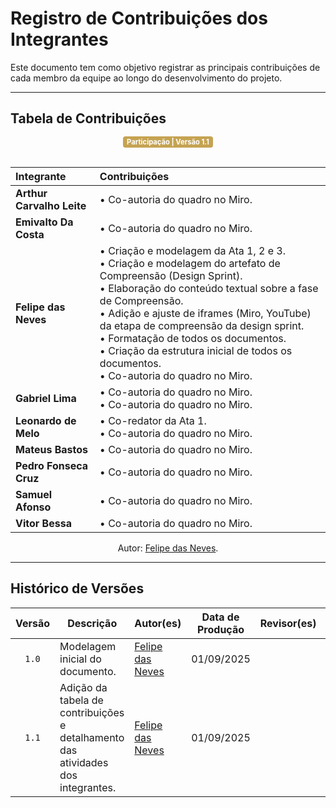 # Registro de Contribuições dos Integrantes

Este documento tem como objetivo registrar as principais contribuições de cada membro da equipe ao longo do desenvolvimento do projeto.

---

## Tabela de Contribuições

<div align="center">
  <span style="background-color:#c5a352; color:white; font-size:0.8em; font-weight: bold; padding:2px 6px; border-radius:4px;"> Participação | Versão 1.1</span>
  <br></br>
</div>


| Integrante | Contribuições |
| :--- | :--- |
| **Arthur Carvalho Leite** | • Co-autoria do quadro no Miro.<br> |
| **Emivalto Da Costa** | • Co-autoria do quadro no Miro.<br> |
| **Felipe das Neves** | • Criação e modelagem da Ata 1, 2 e 3.<br>• Criação e modelagem do artefato de Compreensão (Design Sprint).<br>• Elaboração do conteúdo textual sobre a fase de Compreensão.<br>• Adição e ajuste de iframes (Miro, YouTube) da etapa de compreensão da design sprint.<br>• Formatação de todos os documentos.<br>• Criação da estrutura inicial de todos os documentos.<br> • Co-autoria do quadro no Miro.<br>|
| **Gabriel Lima** | • Co-autoria do quadro no Miro.<br>• Co-autoria do quadro no Miro.<br> |
| **Leonardo de Melo** | • Co-redator da Ata 1.<br> • Co-autoria do quadro no Miro.<br> |
| **Mateus Bastos** |• Co-autoria do quadro no Miro.<br> |
| **Pedro Fonseca Cruz** |• Co-autoria do quadro no Miro.<br> |
| **Samuel Afonso** | • Co-autoria do quadro no Miro.<br> |
| **Vitor Bessa** | • Co-autoria do quadro no Miro.<br> |

<div align="center"> <p>Autor: <a href="https://github.com/FelipeFreire-gf">Felipe das Neves</a>.</p> </div>

---

## Histórico de Versões

| Versão | Descrição | Autor(es) | Data de Produção | Revisor(es) | Data de Revisão | Incremento do Revisor|
| :----: | --------- | --------- | :--------------: | ----------- | :-------------: | :-------------: |
| `1.0` | Modelagem inicial do documento. | [Felipe das Neves](https://github.com/FelipeFreire-gf) | 01/09/2025 | | | |
| `1.1` | Adição da tabela de contribuições e detalhamento das atividades dos integrantes. | [Felipe das Neves](https://github.com/FelipeFreire-gf)| 01/09/2025 | | | |